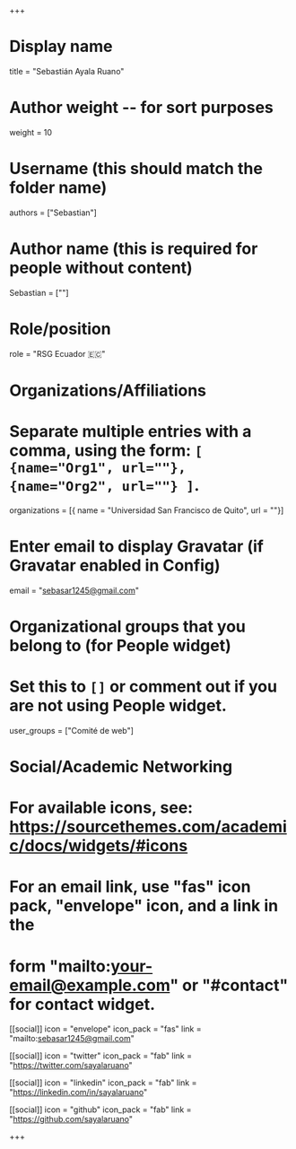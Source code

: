 +++
# Display name
title = "Sebastián Ayala Ruano"

# Author weight -- for sort purposes
weight = 10

# Username (this should match the folder name)
authors = ["Sebastian"]

# Author name (this is required for people without content)
Sebastian = [""]

# Role/position
role = "RSG Ecuador :ecuador:"

# Organizations/Affiliations
#   Separate multiple entries with a comma, using the form: `[ {name="Org1", url=""}, {name="Org2", url=""} ]`.
organizations = [{ name = "Universidad San Francisco de Quito", url = ""}]

# Enter email to display Gravatar (if Gravatar enabled in Config)
email = "sebasar1245@gmail.com"

# Organizational groups that you belong to (for People widget)
#   Set this to `[]` or comment out if you are not using People widget.
user_groups = ["Comité de web"]

# Social/Academic Networking
# For available icons, see: https://sourcethemes.com/academic/docs/widgets/#icons
#   For an email link, use "fas" icon pack, "envelope" icon, and a link in the
#   form "mailto:your-email@example.com" or "#contact" for contact widget.

[[social]]
  icon = "envelope"
  icon_pack = "fas"
  link = "mailto:sebasar1245@gmail.com"

  [[social]]
  icon = "twitter"
  icon_pack = "fab"
  link = "https://twitter.com/sayalaruano"

[[social]]
  icon = "linkedin"
  icon_pack = "fab"
  link = "https://linkedin.com/in/sayalaruano"

[[social]]
   icon = "github"
  icon_pack = "fab"
  link = "https://github.com/sayalaruano"

+++